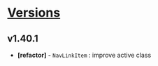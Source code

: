 # [Versions](https://github.com/Tracktor/design-system/releases)

## v1.40.1
- **[refactor]** - `NavLinkItem` : improve active class
